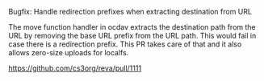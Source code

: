 Bugfix: Handle redirection prefixes when extracting destination from URL

The move function handler in ocdav extracts the destination path from the URL by
removing the base URL prefix from the URL path. This would fail in case there is
a redirection prefix. This PR takes care of that and it also allows zero-size
uploads for localfs.

https://github.com/cs3org/reva/pull/1111
